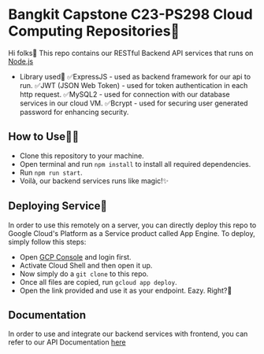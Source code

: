 # Bangkit Capstone C23-PS298 Cloud Computing Repositories🥷
Hi folks👋
This repo contains our RESTful Backend API services that runs on [Node.js](https://nodejs.org/)

- Library used🧩
✅ExpressJS - used as backend framework for our api to run.
✅JWT (JSON Web Token) - used for token authentication in each http request.
✅MySQL2 - used for connection with our database services in our cloud VM.
✅Bcrypt - used for securing user generated password for enhancing security.

## How to Use👨‍💻
- Clone this repository to your machine.
- Open terminal and run `npm install` to install all required dependencies.
- Run `npm run start`.
- Voilà, our backend services runs like magic!✨

## Deploying Service🚀
In order to use this remotely on a server, you can directly deploy this repo to Google Cloud's Platform as a Service product called App Engine. To deploy, simply follow this steps:
- Open [GCP Console](https://console.cloud.google.com) and login first.
- Activate Cloud Shell and then open it up.
- Now simply do a `git clone` to this repo.
- Once all files are copied, run `gcloud app deploy`.
- Open the link provided and use it as your endpoint. Eazy. Right?🤝

## Documentation
In order to use and integrate our backend services with frontend, you can refer to our API Documentation [here](https://#)
